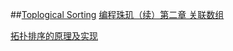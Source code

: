 ##[Toplogical Sorting](https://en.wikipedia.org/wiki/Topological_sorting)
[编程珠玑（续）第二章 关联数组](http://blog.csdn.net/tianshuai1111/article/details/7637273)

[拓扑排序的原理及实现](http://blog.csdn.net/jasmine_shine/article/details/43488895)
